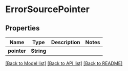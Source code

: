 # ErrorSourcePointer

## Properties
Name | Type | Description | Notes
------------ | ------------- | ------------- | -------------
**pointer** | **String** |  | 

[[Back to Model list]](../README.md#documentation-for-models) [[Back to API list]](../README.md#documentation-for-api-endpoints) [[Back to README]](../README.md)


